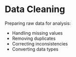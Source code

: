 # Data Cleaning

Preparing raw data for analysis:
- Handling missing values
- Removing duplicates
- Correcting inconsistencies
- Converting data types